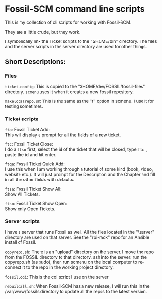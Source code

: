 # Fossil-SCM command line scripts

This is my collection of cli scripts for working with Fossil-SCM.

They are a little crude, but they work. 

I symbolically link the Ticket scripts to the "$HOME/bin" directory. The files
and the server scripts in the server directory are used for other things.

## Short Descriptions:

### Files

``ticket-config``: This is copied to the "$HOME/dev/FOSSIL/fossil-files" directory.
``scmenu`` uses it when it creates a new Fossil repository.


``makelocalrepo.sh``: This is the same as the "f" option in scmenu. 
	I use it for testing sometimes.


### Ticket scripts

``fta``: Fossil Ticket Add:  
	This will display a prompt for all the fields of a new ticket.

``ftc``: Fossil Ticket Close:   
	I do a ``ftso`` first, select the id of the ticket that will be closed,
type ``ftc ``, paste the id and hit enter. 

``ftqa``: Fossil Ticket Quick Add:  
	I use this when I am working through a tutorial of some kind (book,
video, website etc.). It will just prompt for the Description and the Chapter
and fill in all the other fields with defaults. 

``ftsa``: Fossil Ticket Show All:  
	Show All Tickets.

``ftso``: Fossil Ticket Show Open:  
	Show only Open Tickets.


### Server scripts

I have a server that runs Fossil as well.
All the files located in the "\server" directory are used on that server.
See the "rpi-rack" repo for an Ansible install of Fossil.

``copyrepo.sh``: There is an "upload" directory on the server. I move the repo from
the FOSSIL directory to that directory, ssh into the server, run the copyrepo.sh (as sudo), then run scmenu on the
local computer to re-connect it to the repo in the working project directory.

``fossil.cgi``: This is the cgi script I use on the server

``rebuildall.sh``: When Fossil-SCM has a new release, I will run this in the
/var/www/fossils directory to update all the repos to the latest version.

